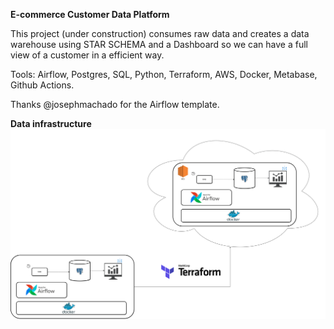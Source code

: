 **E-commerce Customer Data Platform**

This project (under construction) consumes raw data and creates a data warehouse using STAR SCHEMA and a Dashboard so we can have a full view of a customer in a efficient way.

Tools: Airflow, Postgres, SQL, Python, Terraform, AWS, Docker, Metabase, Github Actions.

Thanks @josephmachado for the Airflow template.


**Data infrastructure**
![DE Infra](airflow/assets/images/infra.png)
